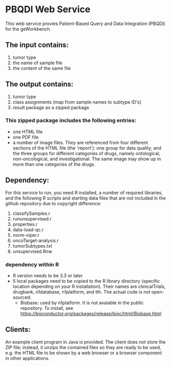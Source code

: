 # PBQDI Web Service

This web service provies Patient-Based Query and Data Integration (PBQDI) for the geWorkbench.

## The input contains:
1. tumor type
1. the name of sample file
1. the content of the same file

## The output contains:
1. tumor type
1. class assignments (map from sample names to subtype ID's)
1. result package as a zipped package

### This zipped package includes the following entries:

  * one HTML file
  * one PDF file
  * a number of image files. They are referenced from four different sections of the HTML file (the 'report'):
  one group for data quality, and the three groups for different categories of drugs, namely ontological, non-oncological, and investigational.
  The same image may show up in more than one categories of the drugs.

## Dependency:

For this service to run, you need R installed, a number of required libraries, and the following R scripts and starting data files that are not included in the github repository
due to copyright difference:
1. classifySamples.r
1. rununsupervised.r
1. properties.r
1. data-load-qc.r
1. norm-viper.r
1. oncoTarget-analysis.r
1. tumorSubtypes.txt
1. unsupervised.Rnw

### dependency within R

* R version needs to be 3.3 or later
* 5 local packages need to be copied to the R library directory (specific location depending on your R installation). Their names are clinicalTrials, drugbank, n1database, n1platform, and tth. The actual code is not open-sourced.
  * Biobase: used by n1platform. It is not avaiable in the public repository. To install, see https://bioconductor.org/packages/release/bioc/html/Biobase.html

## Clients:

An example client program in Java is provided. The client does not store the ZIP file; instead, it unzips the contained files 
so they are ready to be used, e.g. the HTML file to be shown by a web browser or a browser component in other applications.
